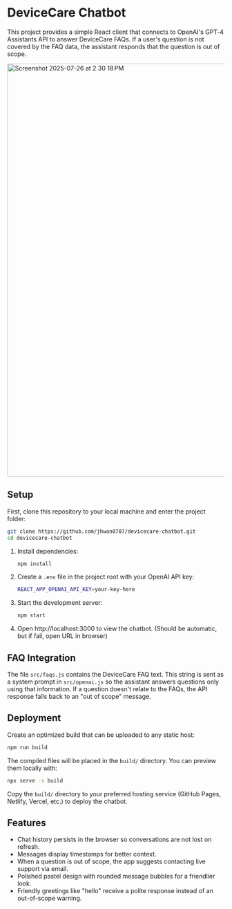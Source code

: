 # DeviceCare Chatbot

This project provides a simple React client that connects to OpenAI's GPT‑4 Assistants API to answer DeviceCare FAQs. If a user's question is not covered by the FAQ data, the assistant responds that the question is out of scope.

<img width="1728" height="956" alt="Screenshot 2025-07-26 at 2 30 18 PM" src="https://github.com/user-attachments/assets/1f2c4a7e-9e13-4a3c-ac8f-17fd6905240b" />

## Setup

First, clone this repository to your local machine and enter the project folder:
```bash
git clone https://github.com/jhwan0707/devicecare-chatbot.git
cd devicecare-chatbot
```

1. Install dependencies:
   ```bash
   npm install
   ```
2. Create a `.env` file in the project root with your OpenAI API key:
   ```bash
   REACT_APP_OPENAI_API_KEY=your-key-here
   ```
3. Start the development server:
   ```bash
   npm start
   ```
4. Open http://localhost:3000 to view the chatbot. (Should be automatic, but if fail, open URL in browser)

## FAQ Integration

The file `src/faqs.js` contains the DeviceCare FAQ text. This string is sent as a system prompt in `src/openai.js` so the assistant answers questions only using that information. If a question doesn't relate to the FAQs, the API response falls back to an "out of scope" message.

## Deployment

Create an optimized build that can be uploaded to any static host:

```bash
npm run build
```

The compiled files will be placed in the `build/` directory. You can preview them locally with:

```bash
npx serve -s build
```

Copy the `build/` directory to your preferred hosting service (GitHub Pages, Netlify, Vercel, etc.) to deploy the chatbot.

## Features

- Chat history persists in the browser so conversations are not lost on refresh.
- Messages display timestamps for better context.
- When a question is out of scope, the app suggests contacting live support via email.
- Polished pastel design with rounded message bubbles for a friendlier look.
- Friendly greetings like "hello" receive a polite response instead of an out-of-scope warning.
